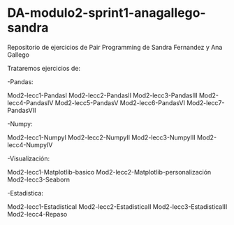 # DA-modulo2-sprint1-anagallego-sandra
Repositorio de ejercicios de Pair Programming de Sandra Fernandez y Ana Gallego

Trataremos ejercicios de:

-Pandas:

Mod2-lecc1-PandasI
Mod2-lecc2-PandasII
Mod2-lecc3-PandasIII
Mod2-lecc4-PandasIV
Mod2-lecc5-PandasV
Mod2-lecc6-PandasVI
Mod2-lecc7-PandasVII

-Numpy:

Mod2-lecc1-NumpyI
Mod2-lecc2-NumpyII
Mod2-lecc3-NumpyIII
Mod2-lecc4-NumpyIV

-Visualización:

Mod2-lecc1-Matplotlib-basico
Mod2-lecc2-Matplotlib-personalización
Mod2-lecc3-Seaborn

-Estadistica:

Mod2-lecc1-EstadisticaI
Mod2-lecc2-EstadisticaII
Mod2-lecc3-EstadisticaIII
Mod2-lecc4-Repaso

